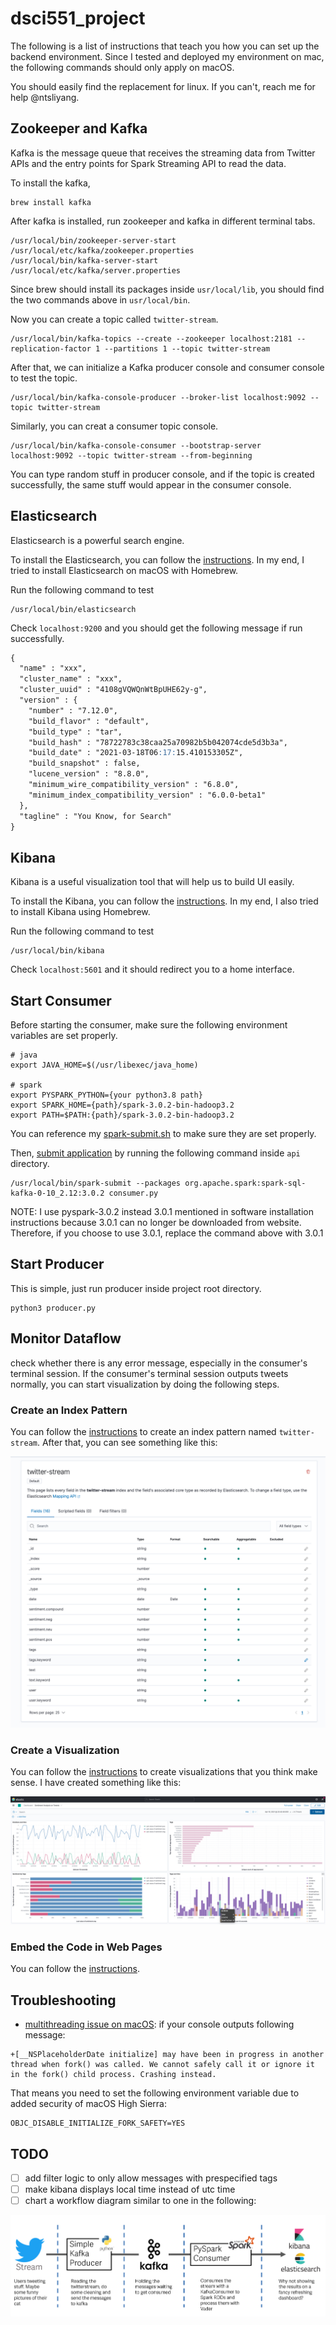 # dsci551_project

The following is a list of instructions that teach you how you can set up the backend environment. Since I tested and deployed my environment on mac, the following commands should only apply on macOS. 

You should easily find the replacement for linux. If you can't, reach me for help @ntsliyang.

## Zookeeper and Kafka
Kafka is the message queue that receives the streaming data from Twitter APIs and the entry points for Spark Streaming API to read the data. 

To install the kafka,

```shell
brew install kafka
```

After kafka is installed, run zookeeper and kafka in different terminal tabs.
```shell
/usr/local/bin/zookeeper-server-start /usr/local/etc/kafka/zookeeper.properties
/usr/local/bin/kafka-server-start /usr/local/etc/kafka/server.properties
```
Since brew should install its packages inside `usr/local/lib`, you should find the two commands above in `usr/local/bin`.

Now you can create a topic called `twitter-stream`.
```shell
/usr/local/bin/kafka-topics --create --zookeeper localhost:2181 --replication-factor 1 --partitions 1 --topic twitter-stream
```

After that, we can initialize a Kafka producer console and consumer console to test the topic.
```shell
/usr/local/bin/kafka-console-producer --broker-list localhost:9092 --topic twitter-stream
```

Similarly, you can creat a consumer topic console.
```shell
/usr/local/bin/kafka-console-consumer --bootstrap-server localhost:9092 --topic twitter-stream --from-beginning
```

You can type random stuff in producer console, and if the topic is created successfully, the same stuff would appear in the consumer console.

## Elasticsearch
Elasticsearch is a powerful search engine.

To install the Elasticsearch, you can follow the [instructions](https://www.elastic.co/guide/en/elasticsearch/reference/current/install-elasticsearch.html). In my end, I tried to install Elasticsearch on macOS with Homebrew.

Run the following command to test
```shell
/usr/local/bin/elasticsearch
```

Check `localhost:9200` and you should get the following message if run successfully.
```markdown
{
  "name" : "xxx",
  "cluster_name" : "xxx",
  "cluster_uuid" : "4108gVQWQnWtBpUHE62y-g",
  "version" : {
    "number" : "7.12.0",
    "build_flavor" : "default",
    "build_type" : "tar",
    "build_hash" : "78722783c38caa25a70982b5b042074cde5d3b3a",
    "build_date" : "2021-03-18T06:17:15.410153305Z",
    "build_snapshot" : false,
    "lucene_version" : "8.8.0",
    "minimum_wire_compatibility_version" : "6.8.0",
    "minimum_index_compatibility_version" : "6.0.0-beta1"
  },
  "tagline" : "You Know, for Search"
}
```

## Kibana
Kibana is a useful visualization tool that will help us to build UI easily.

To install the Kibana, you can follow the [instructions](https://www.elastic.co/guide/en/kibana/current/install.html). In my end, I also tried to install Kibana using Homebrew.

Run the following command to test
```shell
/usr/local/bin/kibana
```

Check `localhost:5601` and it should redirect you to a home interface.

## Start Consumer
Before starting the consumer, make sure the following environment variables are set properly.
```shell
# java
export JAVA_HOME=$(/usr/libexec/java_home)

# spark
export PYSPARK_PYTHON={your python3.8 path}
export SPARK_HOME={path}/spark-3.0.2-bin-hadoop3.2
export PATH=$PATH:{path}/spark-3.0.2-bin-hadoop3.2
```

You can reference my [spark-submit.sh](api/spark-submit.sh) to make sure they are set properly.

Then, [submit application](https://spark.apache.org/docs/3.0.2/submitting-applications.html) by running the following command inside `api` directory.
```shell
/usr/local/bin/spark-submit --packages org.apache.spark:spark-sql-kafka-0-10_2.12:3.0.2 consumer.py
```

NOTE: I use pyspark-3.0.2 instead 3.0.1 mentioned in software installation instructions because 3.0.1 can no longer be downloaded from website. Therefore, if you choose to use 3.0.1, replace the command above with 3.0.1

## Start Producer

This is simple, just run producer inside project root directory.
```shell
python3 producer.py
```

## Monitor Dataflow
check whether there is any error message, especially in the consumer's terminal session. If the consumer's terminal session outputs tweets normally, you can start visualization by doing the following steps.

### Create an Index Pattern
You can follow the [instructions](https://www.elastic.co/guide/en/kibana/current/index-patterns.html) to create an index pattern named `twitter-stream`. After that, you can see something like this:

![](img/kibana-index-pattern.png)

### Create a Visualization
You can follow the [instructions](https://www.elastic.co/guide/en/kibana/7.12/create-a-dashboard-of-panels-with-web-server-data.html) to create visualizations that you think make sense. I have created something like this:

![](img/kibana-dashboard.png)

### Embed the Code in Web Pages
You can follow the [instructions](https://www.elastic.co/guide/en/kibana/current/embedding.html).

## Troubleshooting
- [multithreading issue on macOS](https://stackoverflow.com/a/52230415): if your console outputs following message:
```
+[__NSPlaceholderDate initialize] may have been in progress in another thread when fork() was called. We cannot safely call it or ignore it in the fork() child process. Crashing instead.
```
That means you need to set the following environment variable due to added security of macOS High Sierra:
```
OBJC_DISABLE_INITIALIZE_FORK_SAFETY=YES
```

## TODO
- [ ] add filter logic to only allow messages with prespecified tags
- [ ] make kibana displays local time instead of utc time 
- [ ] chart a workflow diagram similar to one in the following: 

![](img/exmaple-workflow.jpeg)
